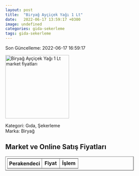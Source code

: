 ```yaml
---
layout: post
title:  "Biryağ Ayçiçek Yağı 1 Lt"
date:   2022-06-17 13:59:17 +0300
image: undefined
categories: gida-sekerleme
tags: gida-sekerleme
---
```


Son Güncelleme: 2022-06-17 16:59:17

<img src="undefined" width="200" alt="Biryağ Ayçiçek Yağı 1 Lt market fiyatları" />

Kategori: Gıda, Şekerleme
<br />
Marka: Biryağ

<h2>Market ve Online Satış Fiyatları</h2>

<table border="1" style="padding: 5px;width:80%;">
  <tr>
    <td style="padding: 5px;"><strong>Perakendeci</strong></td>
    <td><strong>Fiyat</strong></td>
    <td><strong>İşlem</strong></td>
  </tr>
  
</table>
